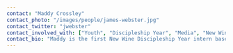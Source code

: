 ```yaml
---
contact: "Maddy Crossley"
contact_photo: "/images/people/james-webster.jpg"
contact_twitter: "jwebster"
contact_involved_with: ["Youth", "Discipleship Year", "Media", "New Wine"]
contact_bio: "Maddy is the first New Wine Discipleship Year intern based at Cogges. She is supporting the church by working with the youth and media teams and is looking forward to getting involved in planning the new evening service"
---
```

